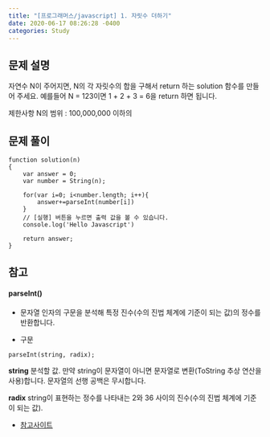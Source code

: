 ```yaml
---
title: "[프로그래머스/javascript] 1. 자릿수 더하기"
date: 2020-06-17 08:26:28 -0400
categories: Study
---
```


## 문제 설명

자연수 N이 주어지면, N의 각 자릿수의 합을 구해서 return 하는 solution 함수를 만들어 주세요.
예를들어 N = 123이면 1 + 2 + 3 = 6을 return 하면 됩니다.

제한사항
N의 범위 : 100,000,000 이하의

## 문제 풀이

```
function solution(n)
{
    var answer = 0;
    var number = String(n);

    for(var i=0; i<number.length; i++){
        answer+=parseInt(number[i])
    }
    // [실행] 버튼을 누르면 출력 값을 볼 수 있습니다.
    console.log('Hello Javascript')

    return answer;
}
```

## 참고

#### parseInt()

- 문자열 인자의 구문을 분석해 특정 진수(수의 진법 체계에 기준이 되는 값)의 정수를 반환합니다.

- 구문

```
parseInt(string, radix);
```

**string**
분석할 값. 만약 string이 문자열이 아니면 문자열로 변환(ToString 추상 연산을 사용)합니다. 문자열의 선행 공백은 무시합니다.

**radix**
string이 표현하는 정수를 나타내는 2와 36 사이의 진수(수의 진법 체계에 기준이 되는 값).

- [참고사이트](https://developer.mozilla.org/ko/docs/Web/JavaScript/Reference/Global_Objects/parseInt)
